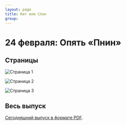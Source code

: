 ```yaml
---
layout: page
title: Кит или Слон
group: 
---
```


# 24 февраля: Опять «Пнин»

## Страницы

![Страница 1](https://www.dropbox.com/scl/fi/tiqkuteoy5skfuh19j8mx/2025-02-24-page001.jpg?rlkey=k1zyx7f2zbdjxd1qwux71yyru&raw=1)

![Страница 2](https://www.dropbox.com/scl/fi/78bilvp68tf7jvft0a0eq/2025-02-24-page002.jpg?rlkey=14zf7zwab6ua5gbhw6v8swlkg&raw=1)

![Страница 3](https://www.dropbox.com/scl/fi/8p8puf3fe0cbx47m41hci/2025-02-24-page003.jpg?rlkey=1ytvs88bxx261setfp9qhdoru&raw=1)

## Весь выпуск

[Сегодняшний выпуск в формате PDF](https://www.dropbox.com/scl/fi/kvwdhha6t90udl3ny1o7y/2025-02-24.pdf?rlkey=syf8alghgfta3oentrbc98scc&raw=1). 


